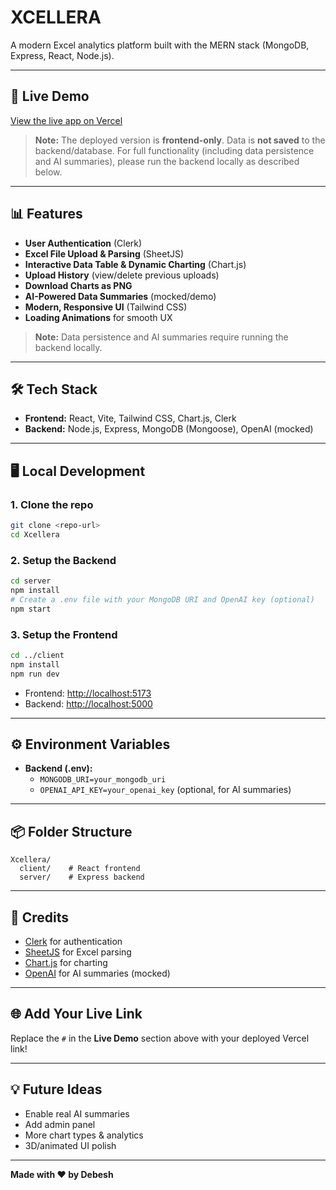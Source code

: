 # XCELLERA

A modern Excel analytics platform built with the MERN stack (MongoDB, Express, React, Node.js).

---

## 🚀 Live Demo
[View the live app on Vercel](#) <!-- Replace # with your live link -->

> **Note:**
> The deployed version is **frontend-only**. Data is **not saved** to the backend/database. For full functionality (including data persistence and AI summaries), please run the backend locally as described below.

---

## 📊 Features
- **User Authentication** (Clerk)
- **Excel File Upload & Parsing** (SheetJS)
- **Interactive Data Table & Dynamic Charting** (Chart.js)
- **Upload History** (view/delete previous uploads)
- **Download Charts as PNG**
- **AI-Powered Data Summaries** (mocked/demo)
- **Modern, Responsive UI** (Tailwind CSS)
- **Loading Animations** for smooth UX

> **Note:** Data persistence and AI summaries require running the backend locally.

---

## 🛠️ Tech Stack
- **Frontend:** React, Vite, Tailwind CSS, Chart.js, Clerk
- **Backend:** Node.js, Express, MongoDB (Mongoose), OpenAI (mocked)

---

## 🖥️ Local Development

### 1. Clone the repo
```bash
git clone <repo-url>
cd Xcellera
```

### 2. Setup the Backend
```bash
cd server
npm install
# Create a .env file with your MongoDB URI and OpenAI key (optional)
npm start
```

### 3. Setup the Frontend
```bash
cd ../client
npm install
npm run dev
```

- Frontend: [http://localhost:5173](http://localhost:5173)
- Backend: [http://localhost:5000](http://localhost:5000)

---

## ⚙️ Environment Variables
- **Backend (.env):**
  - `MONGODB_URI=your_mongodb_uri`
  - `OPENAI_API_KEY=your_openai_key` (optional, for AI summaries)

---

## 📦 Folder Structure
```
Xcellera/
  client/    # React frontend
  server/    # Express backend
```

---

## 🙏 Credits
- [Clerk](https://clerk.com/) for authentication
- [SheetJS](https://sheetjs.com/) for Excel parsing
- [Chart.js](https://www.chartjs.org/) for charting
- [OpenAI](https://openai.com/) for AI summaries (mocked)

---

## 🌐 Add Your Live Link
Replace the `#` in the **Live Demo** section above with your deployed Vercel link!

---

## 💡 Future Ideas
- Enable real AI summaries
- Add admin panel
- More chart types & analytics
- 3D/animated UI polish

---

**Made with ❤️ by Debesh**


